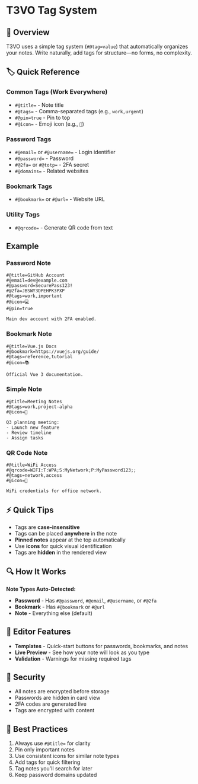# T3VO Tag System

## 🎯 Overview

T3VO uses a simple tag system (`#@tag=value`) that automatically organizes your notes. Write naturally, add tags for structure—no forms, no complexity.

## 🏷️ Quick Reference

### Common Tags (Work Everywhere)

- `#@title=` - Note title
- `#@tags=` - Comma-separated tags (e.g., `work,urgent`)
- `#@pin=true` - Pin to top
- `#@icon=` - Emoji icon (e.g., `🔑`)

### Password Tags

- `#@email=` or `#@username=` - Login identifier
- `#@password=` - Password
- `#@2fa=` or `#@totp=` - 2FA secret
- `#@domains=` - Related websites

### Bookmark Tags

- `#@bookmark=` or `#@url=` - Website URL

### Utility Tags

- `#@qrcode=` - Generate QR code from text

## Example

### Password Note
```
#@title=GitHub Account
#@email=dev@example.com
#@password=SecurePass123!
#@2fa=JBSWY3DPEHPK3PXP
#@tags=work,important
#@icon=💻
#@pin=true

Main dev account with 2FA enabled.
```

### Bookmark Note
```
#@title=Vue.js Docs
#@bookmark=https://vuejs.org/guide/
#@tags=reference,tutorial
#@icon=📚

Official Vue 3 documentation.
```

### Simple Note

```
#@title=Meeting Notes
#@tags=work,project-alpha
#@icon=📝

Q3 planning meeting:
- Launch new feature
- Review timeline
- Assign tasks
```

### QR Code Note

```
#@title=WiFi Access
#@qrcode=WIFI:T:WPA;S:MyNetwork;P:MyPassword123;;
#@tags=network,access
#@icon=📶

WiFi credentials for office network.
```

## ⚡ Quick Tips

- Tags are **case-insensitive**
- Tags can be placed **anywhere** in the note
- **Pinned notes** appear at the top automatically
- Use **icons** for quick visual identification
- Tags are **hidden** in the rendered view

## 🔍 How It Works

**Note Types Auto-Detected:**

- **Password** - Has `#@password`, `#@email`, `#@username`, or `#@2fa`
- **Bookmark** - Has `#@bookmark` or `#@url`
- **Note** - Everything else (default)

## 🎨 Editor Features

- **Templates** - Quick-start buttons for passwords, bookmarks, and notes
- **Live Preview** - See how your note will look as you type
- **Validation** - Warnings for missing required tags

## 🔐 Security

- All notes are encrypted before storage
- Passwords are hidden in card view
- 2FA codes are generated live
- Tags are encrypted with content

## 🎯 Best Practices

1. Always use `#@title=` for clarity
2. Pin only important notes
3. Use consistent icons for similar note types
4. Add tags for quick filtering
5. Tag notes you'll search for later
6. Keep password domains updated
